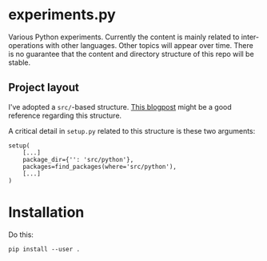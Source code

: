 # experiments.py

Various Python experiments.
Currently the content is mainly related to inter-operations with other languages.
Other topics will appear over time.
There is no guarantee that the content and directory structure of this repo will be stable.

## Project layout

I've adopted a `src/`-based structure.
[This blogpost](https://hynek.me/articles/testing-packaging/) might be a good reference regarding this structure.

A critical detail in `setup.py` related to this structure is these two arguments:

```
setup(
    [...]
    package_dir={'': 'src/python'},
    packages=find_packages(where='src/python'),
    [...]
)
```

# Installation

Do this:

```
pip install --user .
```
